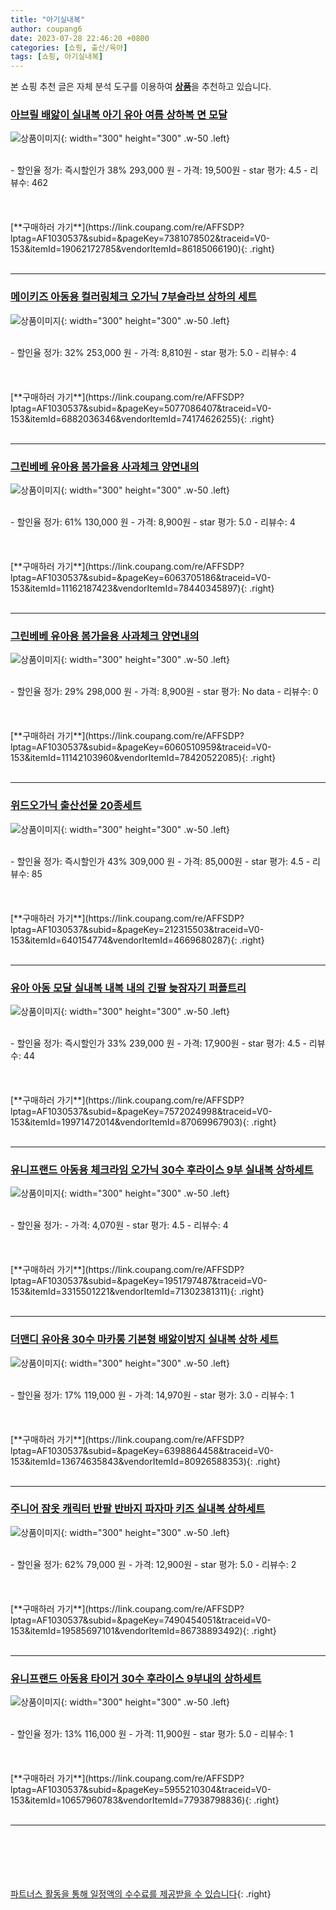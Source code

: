 ```yaml
---
title: "아기실내복"
author: coupang6
date: 2023-07-28 22:46:20 +0800
categories: [쇼핑, 출산/육아]
tags: [쇼핑, 아기실내복]
---
```


본 쇼핑 추천 글은 자체 분석 도구를 이용하여 [**상품**](https://link.coupang.com/a/bao1ui)을 추천하고 있습니다.

### [아브릴 배앓이 실내복 아기 유아 여름 상하복 면 모달](https://link.coupang.com/re/AFFSDP?lptag=AF1030537&subid=&pageKey=7381078502&traceid=V0-153&itemId=19062172785&vendorItemId=86185066190)

![상품이미지](https://thumbnail8.coupangcdn.com/thumbnails/remote/230x230ex/image/vendor_inventory/d1da/6d94a206a4e0c336da87013f758aa39b01a0c8aabe629021a1d10ddfafed.jpeg){: width="300" height="300" .w-50 .left}


<br>
- 할인율 정가: 즉시할인가 38%  293,000   원
- 가격: 19,500원
- star 평가: 4.5
- 리뷰수: 462
<br>
<br>
<br>
<br>
[**구매하러 가기**](https://link.coupang.com/re/AFFSDP?lptag=AF1030537&subid=&pageKey=7381078502&traceid=V0-153&itemId=19062172785&vendorItemId=86185066190){: .right}
<br>
<br>

---

### [메이키즈 아동용 컬러링체크 오가닉 7부슬라브 상하의 세트](https://link.coupang.com/re/AFFSDP?lptag=AF1030537&subid=&pageKey=5077086407&traceid=V0-153&itemId=6882036346&vendorItemId=74174626255)

![상품이미지](https://thumbnail7.coupangcdn.com/thumbnails/remote/230x230ex/image/retail/images/7715066664439050-d6d63b9a-f021-4e41-81ee-f4ac243beb28.jpg){: width="300" height="300" .w-50 .left}


<br>
- 할인율 정가: 32%  253,000   원
- 가격: 8,810원
- star 평가: 5.0
- 리뷰수: 4
<br>
<br>
<br>
<br>
[**구매하러 가기**](https://link.coupang.com/re/AFFSDP?lptag=AF1030537&subid=&pageKey=5077086407&traceid=V0-153&itemId=6882036346&vendorItemId=74174626255){: .right}
<br>
<br>

---

### [그린베베 유아용 봄가을용 사과체크 양면내의](https://link.coupang.com/re/AFFSDP?lptag=AF1030537&subid=&pageKey=6063705186&traceid=V0-153&itemId=11162187423&vendorItemId=78440345897)

![상품이미지](https://thumbnail10.coupangcdn.com/thumbnails/remote/230x230ex/image/retail/images/2021/08/30/17/9/3a210adb-d82c-4172-9c82-9f6da26f8120.jpg){: width="300" height="300" .w-50 .left}


<br>
- 할인율 정가: 61%  130,000   원
- 가격: 8,900원
- star 평가: 5.0
- 리뷰수: 4
<br>
<br>
<br>
<br>
[**구매하러 가기**](https://link.coupang.com/re/AFFSDP?lptag=AF1030537&subid=&pageKey=6063705186&traceid=V0-153&itemId=11162187423&vendorItemId=78440345897){: .right}
<br>
<br>

---

### [그린베베 유아용 봄가을용 사과체크 양면내의](https://link.coupang.com/re/AFFSDP?lptag=AF1030537&subid=&pageKey=6060510959&traceid=V0-153&itemId=11142103960&vendorItemId=78420522085)

![상품이미지](https://thumbnail8.coupangcdn.com/thumbnails/remote/230x230ex/image/rs_quotation_api/ceawugg2/64d657f81a48430a86f8f0aeca547b00.jpg){: width="300" height="300" .w-50 .left}


<br>
- 할인율 정가: 29%  298,000   원
- 가격: 8,900원
- star 평가: No data
- 리뷰수: 0
<br>
<br>
<br>
<br>
[**구매하러 가기**](https://link.coupang.com/re/AFFSDP?lptag=AF1030537&subid=&pageKey=6060510959&traceid=V0-153&itemId=11142103960&vendorItemId=78420522085){: .right}
<br>
<br>

---

### [위드오가닉 출산선물 20종세트](https://link.coupang.com/re/AFFSDP?lptag=AF1030537&subid=&pageKey=212315503&traceid=V0-153&itemId=640154774&vendorItemId=4669680287)

![상품이미지](https://thumbnail7.coupangcdn.com/thumbnails/remote/230x230ex/image/retail/images/457619749394283-97e20f4f-9edd-4d1d-8e9f-971e2e084eb7.jpg){: width="300" height="300" .w-50 .left}


<br>
- 할인율 정가: 즉시할인가 43%  309,000   원
- 가격: 85,000원
- star 평가: 4.5
- 리뷰수: 85
<br>
<br>
<br>
<br>
[**구매하러 가기**](https://link.coupang.com/re/AFFSDP?lptag=AF1030537&subid=&pageKey=212315503&traceid=V0-153&itemId=640154774&vendorItemId=4669680287){: .right}
<br>
<br>

---

### [유아 아동 모달 실내복 내복 내의 긴팔 늦잠자기 퍼플트리](https://link.coupang.com/re/AFFSDP?lptag=AF1030537&subid=&pageKey=7572024998&traceid=V0-153&itemId=19971472014&vendorItemId=87069967903)

![상품이미지](https://thumbnail6.coupangcdn.com/thumbnails/remote/230x230ex/image/vendor_inventory/54e1/1964bb60a0f775d7889032a4abc2c24b21fa0fb0008ba9d8f9bc249782e3.jpg){: width="300" height="300" .w-50 .left}


<br>
- 할인율 정가: 즉시할인가 33%  239,000   원
- 가격: 17,900원
- star 평가: 4.5
- 리뷰수: 44
<br>
<br>
<br>
<br>
[**구매하러 가기**](https://link.coupang.com/re/AFFSDP?lptag=AF1030537&subid=&pageKey=7572024998&traceid=V0-153&itemId=19971472014&vendorItemId=87069967903){: .right}
<br>
<br>

---

### [유니프랜드 아동용 체크라임 오가닉 30수 후라이스 9부 실내복 상하세트](https://link.coupang.com/re/AFFSDP?lptag=AF1030537&subid=&pageKey=1951797487&traceid=V0-153&itemId=3315501221&vendorItemId=71302381311)

![상품이미지](https://thumbnail10.coupangcdn.com/thumbnails/remote/230x230ex/image/retail/images/7946519325361016-7ff6a4dd-3627-45b3-98c1-83844866ddf2.jpg){: width="300" height="300" .w-50 .left}


<br>
- 할인율 정가: 
- 가격: 4,070원
- star 평가: 4.5
- 리뷰수: 4
<br>
<br>
<br>
<br>
[**구매하러 가기**](https://link.coupang.com/re/AFFSDP?lptag=AF1030537&subid=&pageKey=1951797487&traceid=V0-153&itemId=3315501221&vendorItemId=71302381311){: .right}
<br>
<br>

---

### [더맨디 유아용 30수 마카롱 기본형 배앓이방지 실내복 상하 세트](https://link.coupang.com/re/AFFSDP?lptag=AF1030537&subid=&pageKey=6398864458&traceid=V0-153&itemId=13674635843&vendorItemId=80926588353)

![상품이미지](https://thumbnail10.coupangcdn.com/thumbnails/remote/230x230ex/image/rs_quotation_api/r76sz4dr/f9eb094af9684b6c9a4862dec249302f.jpg){: width="300" height="300" .w-50 .left}


<br>
- 할인율 정가: 17%  119,000   원
- 가격: 14,970원
- star 평가: 3.0
- 리뷰수: 1
<br>
<br>
<br>
<br>
[**구매하러 가기**](https://link.coupang.com/re/AFFSDP?lptag=AF1030537&subid=&pageKey=6398864458&traceid=V0-153&itemId=13674635843&vendorItemId=80926588353){: .right}
<br>
<br>

---

### [주니어 잠옷 캐릭터 반팔 반바지 파자마 키즈 실내복 상하세트](https://link.coupang.com/re/AFFSDP?lptag=AF1030537&subid=&pageKey=7490454051&traceid=V0-153&itemId=19585697101&vendorItemId=86738893492)

![상품이미지](https://thumbnail7.coupangcdn.com/thumbnails/remote/230x230ex/image/vendor_inventory/5d59/50b59fe6cd34feaf172f6d37d2a24d3e57b19148bb26f6590ccb5559db62.jpeg){: width="300" height="300" .w-50 .left}


<br>
- 할인율 정가: 62%  79,000   원
- 가격: 12,900원
- star 평가: 5.0
- 리뷰수: 2
<br>
<br>
<br>
<br>
[**구매하러 가기**](https://link.coupang.com/re/AFFSDP?lptag=AF1030537&subid=&pageKey=7490454051&traceid=V0-153&itemId=19585697101&vendorItemId=86738893492){: .right}
<br>
<br>

---

### [유니프랜드 아동용 타이거 30수 후라이스 9부내의 상하세트](https://link.coupang.com/re/AFFSDP?lptag=AF1030537&subid=&pageKey=5955210304&traceid=V0-153&itemId=10657960783&vendorItemId=77938798836)

![상품이미지](https://thumbnail9.coupangcdn.com/thumbnails/remote/230x230ex/image/rs_quotation_api/zbpulkn7/d95f4fc2023b4f6f8837baca4e39a5f6.jpg){: width="300" height="300" .w-50 .left}


<br>
- 할인율 정가: 13%  116,000   원
- 가격: 11,900원
- star 평가: 5.0
- 리뷰수: 1
<br>
<br>
<br>
<br>
[**구매하러 가기**](https://link.coupang.com/re/AFFSDP?lptag=AF1030537&subid=&pageKey=5955210304&traceid=V0-153&itemId=10657960783&vendorItemId=77938798836){: .right}
<br>
<br>

---
<br><br><br><br><br> [파트너스 활동을 통해 일정액의 수수료를 제공받을 수 있습니다](https://link.coupang.com/a/bao1ui){: .right}